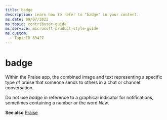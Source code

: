 ```yaml
---
title: badge
description: Learn how to refer to "badge" in your content.
ms.date: 09/07/2023
ms.topic: contributor-guide
ms.service: microsoft-product-style-guide
ms.custom:
  - TopicID 63427
---
```



# badge

Within the Praise app, the combined image and text representing a specific type of praise that someone sends to others in a chat or channel conversation.

Do not use *badge* in reference to a graphical indicator for notifications, sometimes containing a number or the word *New*.

**See also** [Praise](~/teams-style-guide/a-z-word-list/p/praise.md)

